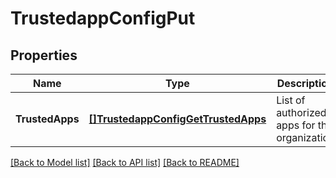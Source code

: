 # TrustedappConfigPut

## Properties
Name | Type | Description | Notes
------------ | ------------- | ------------- | -------------
**TrustedApps** | [**[]TrustedappConfigGetTrustedApps**](trustedappConfigGet_trustedApps.md) | List of authorized apps for the organization  | [default to null]

[[Back to Model list]](../README.md#documentation-for-models) [[Back to API list]](../README.md#documentation-for-api-endpoints) [[Back to README]](../README.md)


